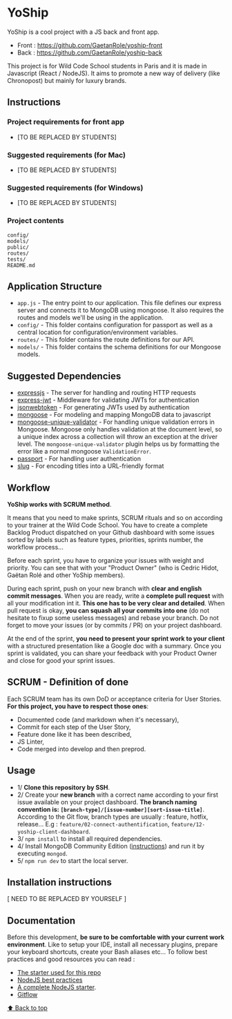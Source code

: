 # YoShip

YoShip is a cool project with a JS back and front app.
- Front : https://github.com/GaetanRole/yoship-front
- Back : https://github.com/GaetanRole/yoship-back

This project is for Wild Code School students in Paris and it is made in Javascript (React / NodeJS).
It aims to promote a new way of delivery (like Chronopost) but mainly for luxury brands.

## Instructions

### Project requirements for front app

- [TO BE REPLACED BY STUDENTS]

### Suggested requirements (for Mac)

- [TO BE REPLACED BY STUDENTS]

### Suggested requirements (for Windows)

- [TO BE REPLACED BY STUDENTS]

### Project contents

```
config/
models/
public/
routes/
tests/
README.md
```
## Application Structure

- `app.js` - The entry point to our application. This file defines our express server and connects it to MongoDB using mongoose. It also requires the routes and models we'll be using in the application.
- `config/` - This folder contains configuration for passport as well as a central location for configuration/environment variables.
- `routes/` - This folder contains the route definitions for our API.
- `models/` - This folder contains the schema definitions for our Mongoose models.

## Suggested Dependencies

- [expressjs](https://github.com/expressjs/express) - The server for handling and routing HTTP requests
- [express-jwt](https://github.com/auth0/express-jwt) - Middleware for validating JWTs for authentication
- [jsonwebtoken](https://github.com/auth0/node-jsonwebtoken) - For generating JWTs used by authentication
- [mongoose](https://github.com/Automattic/mongoose) - For modeling and mapping MongoDB data to javascript 
- [mongoose-unique-validator](https://github.com/blakehaswell/mongoose-unique-validator) - For handling unique validation errors in Mongoose. Mongoose only handles validation at the document level, so a unique index across a collection will throw an exception at the driver level. The `mongoose-unique-validator` plugin helps us by formatting the error like a normal mongoose `ValidationError`.
- [passport](https://github.com/jaredhanson/passport) - For handling user authentication
- [slug](https://github.com/dodo/node-slug) - For encoding titles into a URL-friendly format

## Workflow

**YoShip works with SCRUM method**.

It means that you need to make sprints, SCRUM rituals and so on according to your trainer at the Wild Code School.
You have to create a complete Backlog Product dispatched on your Github dashboard with some issues sorted by labels such as feature types, priorities, sprints number, the workflow process...

Before each sprint, you have to organize your issues with weight and priority. You can see that with your "Product Owner" (who is Cedric Hidot, Gaëtan Rolé and other YoShip members).

During each sprint, push on your new branch with **clear and english commit messages**.
When you are ready, write a **complete pull request** with all your modification int it. **This one has to be very clear and detailed**. 
When pull request is okay, **you can squash all your commits into one** (do not hesitate to fixup some useless messages) and rebase your branch.
Do not forget to move your issues (or by commits / PR) on your project dashboard.

At the end of the sprint, **you need to present your sprint work to your client** with a structured presentation like a Google doc with a summary.
Once you sprint is validated, you can share your feedback with your Product Owner and close for good your sprint issues.

## SCRUM - Definition of done

Each SCRUM team has its own DoD or acceptance criteria for User Stories. **For this project, you have to respect those ones**:
- Documented code (and markdown when it's necessary),
- Commit for each step of the User Story,
- Feature done like it has been described,
- JS Linter,
- Code merged into develop and then preprod.

## Usage

- 1/ **Clone this repository by SSH**.
- 2/ Create your **new branch** with a correct name according to your first issue available on your project dashboard. **The branch naming convention is: ``[branch-type]/[issue-number][sort-issue-title]``**.
     According to the Git flow, branch types are usually : feature, hotfix, release... E.g : ``feature/02-connect-authentification``, ``feature/12-yoship-client-dashboard``.
- 3/ `npm install` to install all required dependencies.
- 4/ Install MongoDB Community Edition ([instructions](https://docs.mongodb.com/manual/installation/#tutorials)) and run it by executing `mongod`.
- 5/ `npm run dev` to start the local server.

## Installation instructions

[ NEED TO BE REPLACED BY YOURSELF ]

## Documentation

Before this development, **be sure to be comfortable with your current work environment**.
Like to setup your IDE, install all necessary plugins, prepare your keyboard shortcuts, create your Bash aliases etc...
To follow best practices and good resources you can read :

- [The starter used for this repo](https://github.com/gothinkster/node-express-realworld-example-app)
- [NodeJS best practices](https://github.com/i0natan/nodebestpractices)
- [A complete NodeJS starter](https://github.com/sahat/hackathon-starter).
- [Gitflow](https://fr.atlassian.com/git/tutorials/comparing-workflows/gitflow-workflow)

[⬆️ Back to top](#YoShip)
